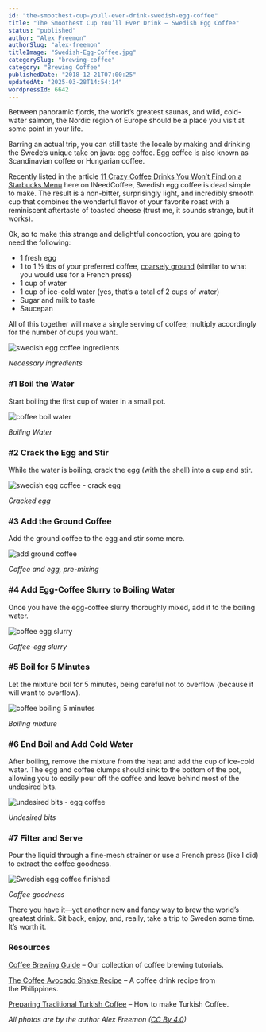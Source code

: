 ```yaml
---
id: "the-smoothest-cup-youll-ever-drink-swedish-egg-coffee"
title: "The Smoothest Cup You’ll Ever Drink – Swedish Egg Coffee"
status: "published"
author: "Alex Freemon"
authorSlug: "alex-freemon"
titleImage: "Swedish-Egg-Coffee.jpg"
categorySlug: "brewing-coffee"
category: "Brewing Coffee"
publishedDate: "2018-12-21T07:00:25"
updatedAt: "2025-03-28T14:54:14"
wordpressId: 6642
---
```


Between panoramic fjords, the world’s greatest saunas, and wild, cold-water salmon, the Nordic region of Europe should be a place you visit at some point in your life.

Barring an actual trip, you can still taste the locale by making and drinking the Swede’s unique take on java: egg coffee. Egg coffee is also known as Scandinavian coffee or Hungarian coffee.

Recently listed in the article [11 Crazy Coffee Drinks You Won’t Find on a Starbucks Menu](http://ineedcoffee.com/11-crazy-coffee-drinks-you-wont-find-on-a-starbucks-menu/) here on INeedCoffee, Swedish egg coffee is dead simple to make. The result is a non-bitter, surprisingly light, and incredibly smooth cup that combines the wonderful flavor of your favorite roast with a reminiscent aftertaste of toasted cheese (trust me, it sounds strange, but it works).

Ok, so to make this strange and delightful concoction, you are going to need the following:

-   1 fresh egg
-   1 to 1 ½ tbs of your preferred coffee, [coarsely ground](http://ineedcoffee.com/coffee-grind-chart/) (similar to what you would use for a French press)
-   1 cup of water
-   1 cup of ice-cold water (yes, that’s a total of 2 cups of water)
-   Sugar and milk to taste
-   Saucepan

All of this together will make a single serving of coffee; multiply accordingly for the number of cups you want.

![swedish egg coffee ingredients](image06-650x433.jpg)

*Necessary ingredients*

### #1 Boil the Water

Start boiling the first cup of water in a small pot.

![coffee boil water](image05-650x433.jpg)

*Boiling Water*

### #2 Crack the Egg and Stir

While the water is boiling, crack the egg (with the shell) into a cup and stir.

![swedish egg coffee - crack egg](image04-433x650.jpg)

*Cracked egg*

### #3 Add the Ground Coffee

Add the ground coffee to the egg and stir some more.

![add ground coffee](image03-433x650.jpg)

*Coffee and egg, pre-mixing*

### #4 Add Egg-Coffee Slurry to Boiling Water

Once you have the egg-coffee slurry thoroughly mixed, add it to the boiling water.

![coffee egg slurry](image00-650x433.jpg)

*Coffee-egg slurry*

### #5 Boil for 5 Minutes

Let the mixture boil for 5 minutes, being careful not to overflow (because it will want to overflow).

![coffee boiling 5 minutes](image01-433x650.jpg)

*Boiling mixture*

### #6 End Boil and Add Cold Water

After boiling, remove the mixture from the heat and add the cup of ice-cold water. The egg and coffee clumps should sink to the bottom of the pot, allowing you to easily pour off the coffee and leave behind most of the undesired bits.

![undesired bits - egg coffee](image02-650x433.jpg)

*Undesired bits*

### #7 Filter and Serve

Pour the liquid through a fine-mesh strainer or use a French press (like I did) to extract the coffee goodness.

![Swedish egg coffee finished](image07-433x650.jpg)

*Coffee goodness*

There you have it—yet another new and fancy way to brew the world’s greatest drink. Sit back, enjoy, and, really, take a trip to Sweden some time. It’s worth it.

### Resources

[Coffee Brewing Guide](http://ineedcoffee.com/coffee-brewing-guide/) – Our collection of coffee brewing tutorials.

[The Coffee Avocado Shake Recipe](http://ineedcoffee.com/the-coffee-avocado-shake/) – A coffee drink recipe from the Philippines.

[Preparing Traditional Turkish Coffee](http://ineedcoffee.com/preparing-a-traditional-turkish-coffee/) – How to make Turkish Coffee.

*All photos are by the author Alex Freemon ([CC By 4.0](https://creativecommons.org/licenses/by/4.0/))*